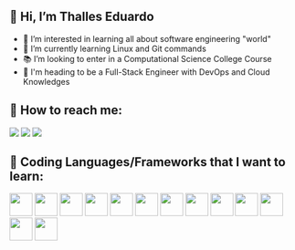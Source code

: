 ## 👋 Hi, I’m Thalles Eduardo

- 👀 I’m interested in learning all about software engineering "world"
- 🌱 I’m currently learning Linux and Git commands
- 📚 I’m looking to enter in a Computational Science College Course
- 🚀 I'm heading to be a Full-Stack Engineer with DevOps and Cloud Knowledges

 ## 🔎 How to reach me:

<div>
          <a href="https://www.instagram.com/thalleseduard_/" target="_blank"><img loading="lazy" src="https://img.shields.io/badge/-Instagram-%23E4405F?style=for-the-badge&logo=instagram&logoColor=white" target="_blank"></a>                                                         
          <a href = "mailto:thallesedu27@gmail.com"><img loading="lazy" src="https://img.shields.io/badge/Gmail-D14836?style=for-the-badge&logo=gmail&logoColor=white" target="_blank"></a>
          <a href="https://www.linkedin.com/in/thalles-eduardo-394180331/" target="_blank"><img loading="lazy" src="https://img.shields.io/badge/-LinkedIn-%230077B5?style=for-the-badge&logo=linkedin&logoColor=white" target="_blank"></a>
          
</div>

## 📝 Coding Languages/Frameworks that I want to learn:

<img loading="lazy" src="https://cdn.jsdelivr.net/gh/devicons/devicon@latest/icons/html5/html5-original.svg"
        width="40" height="40"/> 
<img loading="lazy" src="https://cdn.jsdelivr.net/gh/devicons/devicon@latest/icons/css3/css3-original.svg"
        width="40" height="40"/>
<img loading="lazy" src="https://cdn.jsdelivr.net/gh/devicons/devicon@latest/icons/javascript/javascript-original.svg" 
        width="40" height="40"/>
<img loading="lazy" src="https://cdn.jsdelivr.net/gh/devicons/devicon@latest/icons/angularjs/angularjs-original.svg"
        width="40" height="40"/>
<img loading="lazy" src="https://cdn.jsdelivr.net/gh/devicons/devicon@latest/icons/java/java-plain-wordmark.svg"
        width="40" height="40" /> 
<img loading="lazy" src="https://cdn.jsdelivr.net/gh/devicons/devicon@latest/icons/go/go-original-wordmark.svg" 
        width="40" height="40" /> 
<img loading="lazy" src="https://cdn.jsdelivr.net/gh/devicons/devicon@latest/icons/linux/linux-original.svg"
        width="40" height="40" /> 
<img loading="lazy" src="https://cdn.jsdelivr.net/gh/devicons/devicon@latest/icons/docker/docker-original.svg" 
        width="40" height="40" /> 
<img loading="lazy" src="https://cdn.jsdelivr.net/gh/devicons/devicon@latest/icons/amazonwebservices/amazonwebservices-original-wordmark.svg" 
        width="40" height="40" /> 
<img loading="lazy" src="https://cdn.jsdelivr.net/gh/devicons/devicon@latest/icons/googlecloud/googlecloud-original.svg" 
        width="40" height="40" />
<img loading="lazy" src="https://cdn.jsdelivr.net/gh/devicons/devicon@latest/icons/terraform/terraform-original.svg" 
        width="40" height="40" />
<img loading="lazy" src="https://cdn.jsdelivr.net/gh/devicons/devicon@latest/icons/prometheus/prometheus-original.svg" 
        width="40" height="40" />
<img loading="lazy" src="https://cdn.jsdelivr.net/gh/devicons/devicon@latest/icons/kubernetes/kubernetes-original.svg" 
        width="40" height="40" />

          
<!---
KetteiDesu/KetteiDesu is a ✨ special ✨ repository because its `README.md` (this file) appears on your GitHub profile.
You can click the Preview link to take a look at your changes.
--->
